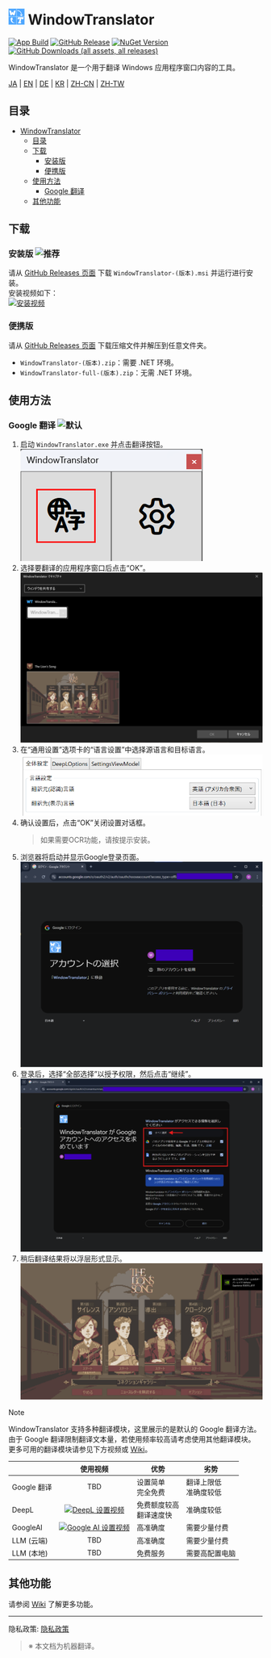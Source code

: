 # <img src="images/wt.png" width="32" > WindowTranslator

[![App Build](https://github.com/Freeesia/WindowTranslator/actions/workflows/dotnet-desktop.yml/badge.svg)](https://github.com/Freeesia/WindowTranslator/actions/workflows/dotnet-desktop.yml)
[![GitHub Release](https://img.shields.io/github/v/release/Freeesia/WindowTranslator)](https://github.com/Freeesia/WindowTranslator/releases/latest)
[![NuGet Version](https://img.shields.io/nuget/v/WindowTranslator.Abstractions)](https://www.nuget.org/packages/WindowTranslator.Abstractions)
[![GitHub Downloads (all assets, all releases)](https://img.shields.io/github/downloads/Freeesia/WindowTranslator/total)](https://github.com/Freeesia/WindowTranslator/releases/latest)

WindowTranslator 是一个用于翻译 Windows 应用程序窗口内容的工具。

[JA](README.md) | [EN](README.en.md) | [DE](README.de.md) | [KR](README.kr.md) | [ZH-CN](README.zh-cn.md) | [ZH-TW](README.zh-tw.md)

## 目录
- [ WindowTranslator](#-windowtranslator)
  - [目录](#目录)
  - [下载](#下载)
    - [安装版 ](#安装版-)
    - [便携版](#便携版)
  - [使用方法](#使用方法)
    - [Google 翻译 ](#google-翻译-)
  - [其他功能](#其他功能)

## 下载
### 安装版 ![推荐](https://img.shields.io/badge/%E3%82%AA%E3%82%B9%E3%82%B9%E3%83%A1-brightgreen)
请从 [GitHub Releases 页面](https://github.com/Freeesia/WindowTranslator/releases/latest) 下载 `WindowTranslator-(版本).msi` 并运行进行安装。  
安装视频如下：  
[![安装视频](https://github.com/user-attachments/assets/b5babc02-715b-43bc-ba97-f23078ffd39b)](https://youtu.be/wvcbCLA9chQ?t=7)

### 便携版
请从 [GitHub Releases 页面](https://github.com/Freeesia/WindowTranslator/releases/latest) 下载压缩文件并解压到任意文件夹。  
- `WindowTranslator-(版本).zip`：需要 .NET 环境。  
- `WindowTranslator-full-(版本).zip`：无需 .NET 环境。

## 使用方法

### Google 翻译 ![默认](https://img.shields.io/badge/Default-brightgreen)

1. 启动 `WindowTranslator.exe` 并点击翻译按钮。  
   ![翻译按钮](images/translate.png)
2. 选择要翻译的应用程序窗口后点击“OK”。  
   ![窗口选择](images/select.png)
3. 在“通用设置”选项卡的“语言设置”中选择源语言和目标语言。  
   ![语言设置](images/language.png)
4. 确认设置后，点击“OK”关闭设置对话框。  
   > 如果需要OCR功能，请按提示安装。
5. 浏览器将启动并显示Google登录页面。  
   ![登录页面](images/login.png)
6. 登录后，选择“全部选择”以授予权限，然后点击“继续”。  
   ![授权页面](images/auth.png)
7. 稍后翻译结果将以浮层形式显示。  
   ![翻译结果](images/result.png)

> [!NOTE]
> WindowTranslator 支持多种翻译模块，这里展示的是默认的 Google 翻译方法。  
> 由于 Google 翻译限制翻译文本量，若使用频率较高请考虑使用其他翻译模块。  
> 更多可用的翻译模块请参见下方视频或 [Wiki](https://github.com/Freeesia/WindowTranslator/wiki#translation)。
> 
> |             |                                    使用视频                                    | 优势                        | 劣势                               |
> | ----------- | :---------------------------------------------------------------------------: | --------------------------- | ---------------------------------- |
> | Google 翻译 |                                    TBD                                      | 设置简单<br/>完全免费         | 翻译上限低<br/>准确度较低             |
> | DeepL       | [![DeepL 设置视频](https://github.com/user-attachments/assets/4abd512f-cff9-45a8-852b-722641458f0b)](https://youtu.be/D7Yb6rIVPI0) | 免费额度较高<br/>翻译速度快     | 准确度较低                         |
> | GoogleAI    | [![Google AI 设置视频](https://github.com/user-attachments/assets/9d3a91ab-f1aa-4079-be68-622212ab1b68)](https://youtu.be/Oht0z03M91I) | 高准确度                    | 需要少量付费                        |
> | LLM (云端)   |                                    TBD                                      | 高准确度                    | 需要少量付费                        |
> | LLM (本地)   |                                    TBD                                      | 免费服务                    | 需要高配置电脑                      |

## 其他功能

请参阅 [Wiki](https://github.com/Freeesia/WindowTranslator/wiki) 了解更多功能。

---  
隐私政策: [隐私政策](PrivacyPolicy.zh-cn.md)

> ※ 本文档为机器翻译。